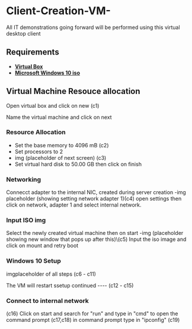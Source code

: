 # Client-Creation-VM-

All IT demonstrations going forward will be performed using this virtual desktop client

<h2>Requirements</h2>

-  <b><a href="https://www.virtualbox.org/wiki/Downloads">Virtual Box</a></b>
-  <b><a href="https://www.microsoft.com/en-us/software-download/windows10">Microsoft Windows 10 iso</a></b>

<h2>Virtual Machine Resouce allocation</h2>
Open virtual box and click on new                                                        (c1)

Name the virtual machine and click on next

<h3>Resource Allocation</h3>

-  Set the base memory to 4096 mB                                                        (c2)
-  Set processors to 2 
-  img (placeholder of next screen)                                                       (c3)
-  Set virtual hard disk to 50.00 GB then click on finish

<h3>Networking</h3>
Connecct adapter to the internal NIC, created during server creation
-img placeholder                                                                         (showing setting network adapter 1)(c4)
open settings then click on network, adapter 1 and select internal network.

<h3>Input ISO img</h3>
Select the newly created virtual machine then on start
-img                                                                                      (placeholder showing new window that pops up after this)\(c5)
Input the iso image and click on mount and retry boot

<h3>Windows 10 Setup</h3>
imgplaceholder of all steps                                                                   (c6 - c11)

The VM will restart
ssetup continued ----                                                                        (c12 - c15)

<h3>Connect to internal network</h3>                                                        (c16)
 Click on start and search for "run" and type in "cmd" to open the command prompt            (c17,c18)
in command prompt type in "ipconfig"                                                         (c19)
